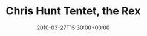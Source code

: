 ---
templateKey: event
guid: 089522c7-6eab-11ea-99c5-002590d1d1b0
date: 2010-03-27T15:30:00+00:00
eventTime: '3:30pm'
title: Chris Hunt Tentet, the Rex
artist: Chris Hunt Tentet
city: Toronto
venue: the Rex
group: Tim Shia
guests: Mark Laver
---